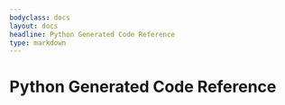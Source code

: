 ```yaml
---
bodyclass: docs
layout: docs
headline: Python Generated Code Reference
type: markdown
---
```


# Python Generated Code Reference
